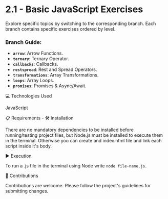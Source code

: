 # 2.1 - Basic JavaScript Exercises

Explore specific topics by switching to the corresponding branch. Each branch contains specific exercises ordered by level.

### Branch Guide:

-   **`arrow`**: Arrow Functions.
-   **`ternary`**: Ternary Operator.
-   **`callbacks`**: Callbacks.
-   **`restspread`**: Rest and Spread Operators.
-   **`transformations`**: Array Transformations.
-   **`loops`**: Array Loops.
-   **`promises`**: Promises & Async/Await.

💻 Technologies Used

JavaScript

📋 Requirements - 🛠️ Installation

There are no mandatory dependencies to be installed before running/testing project files, but Node.js must be installed to execute them in the terminal. Otherwise you can create and index.html file and link each script inside it's body.

▶️ Execution

To run a .js file in the terminal using Node write `node file-name.js`.

🤝 Contributions

Contributions are welcome. Please follow the project's guidelines for submitting changes.
